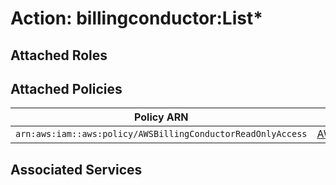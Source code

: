 # Action: billingconductor:List*

## Attached Roles

## Attached Policies

| Policy ARN | Policy Name |
|------------|-------------|
| `arn:aws:iam::aws:policy/AWSBillingConductorReadOnlyAccess` | [AWSBillingConductorReadOnlyAccess](../policies.md#awsbillingconductorreadonlyaccess) |

## Associated Services


